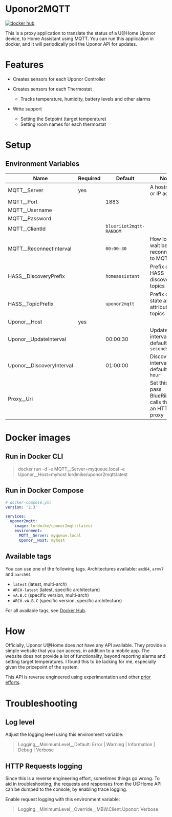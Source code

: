 # Uponor2MQTT
[![docker hub](https://img.shields.io/docker/pulls/lordmike/uponor2mqtt)](https://hub.docker.com/repository/docker/lordmike/uponor2mqtt)

This is a proxy application to translate the status of a U@Home Uponor device, to Home Assistant using MQTT. You can run this application in docker, and it will periodically poll the Uponor API for updates.

<!--
TODO - link to MBW.HassMQTT
~~This project uses another library of mine, the [MBW.Client.BlueRiiotApi](https://github.com/LordMike/MBW.Client.BlueRiiotApi) ([nuget](https://www.nuget.org/packages/MBW.Client.BlueRiiotAPI)).~~

_This project is not affiliated with or endorsed by Uponor._
-->

# Features

* Creates sensors for each Uponor Controller
* Creates sensors for each Thermostat
  * Tracks temperature, humidity, battery levels and other alarms
  
* Write support
  * Setting the Setpoint (target temperature)
  * Setting room names for each thermostat

# Setup

## Environment Variables

| Name | Required | Default | Note |
|---|---|---|---|
| MQTT__Server | yes | | A hostname or IP address |
| MQTT__Port | | 1883 | |
| MQTT__Username | | | |
| MQTT__Password | | | |
| MQTT__ClientId | | `blueriiot2mqtt-RANDOM` | |
| MQTT__ReconnectInterval | | `00:00:30` | How long to wait before reconnecting to MQTT |
| HASS__DiscoveryPrefix | | `homeassistant` | Prefix of HASS discovery topics |
| HASS__TopicPrefix | | `uponor2mqtt` | Prefix of state and attribute topics |
| Uponor__Host | yes | | |
| Uponor__UpdateInterval | | 00:00:30 | Update interval, default: `30 seconds` |
| Uponor__DiscoveryInterval | | 01:00:00 | Discovery interval, default: `1 hour` |
| Proxy__Uri | | | Set this to pass BlueRiiot API calls through an HTTP proxy |

# Docker images

## Run in Docker CLI

> docker run -d -e MQTT__Server=myqueue.local -e Uponor__Host=myhost lordmike/uponor2mqtt:latest

## Run in Docker Compose

```yaml
# docker-compose.yml
version: '2.3'

services:
  uponor2mqtt:
    image: lordmike/uponor2mqtt:latest
    environment:
      MQTT__Server: myqueue.local
      Uponor__Host: myhost
```

## Available tags

You can use one of the following tags. Architectures available: `amd64`, `armv7` and `aarch64`

* `latest` (latest, multi-arch)
* `ARCH-latest` (latest, specific architecture)
* `vA.B.C` (specific version, multi-arch)
* `ARCH-vA.B.C` (specific version, specific architecture)

For all available tags, see [Docker Hub](https://hub.docker.com/repository/docker/lordmike/uponor2mqtt/tags).


# How

Officially, Uponor U@Home does _not_ have any API available. They provide a simple website that you can access, in addition to a mobile app. The website does not provide a lot of functionality, beyond reporting alarms and setting target temperatures. I found this to be lacking for me, especially given the pricepoint of the system.

This API is reverse engineered using experimentation and other [prior efforts](https://github.com/dave-code-ruiz/uhomeuponor).

# Troubleshooting

## Log level

Adjust the logging level using this environment variable:

> Logging__MinimumLevel__Default: Error | Warning | Information | Debug | Verbose

## HTTP Requests logging

Since this is a reverse engineering effort, sometimes things go wrong. To aid in troubleshooting, the requests and responses from the U@Home API can be dumped to the console, by enabling trace logging.

Enable request logging with this environment variable:
> Logging__MinimumLevel__Override__MBW.Client.Uponor: Verbose
